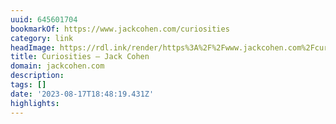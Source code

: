 ```yaml
---
uuid: 645601704
bookmarkOf: https://www.jackcohen.com/curiosities
category: link
headImage: https://rdl.ink/render/https%3A%2F%2Fwww.jackcohen.com%2Fcuriosities
title: Curiosities — Jack Cohen
domain: jackcohen.com
description:
tags: []
date: '2023-08-17T18:48:19.431Z'
highlights:
---
```




